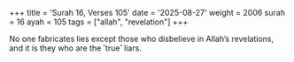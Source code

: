 +++
title = 'Surah 16, Verses 105'
date = '2025-08-27'
weight = 2006
surah = 16
ayah = 105
tags = ["allah", "revelation"]
+++

No one fabricates lies except those who disbelieve in Allah’s revelations, and it is they who are the ˹true˺ liars.